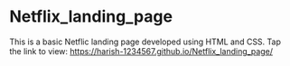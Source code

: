 # Netflix_landing_page
This is a basic Netflic landing page developed using HTML and CSS. 
Tap the link to view: https://harish-1234567.github.io/Netflix_landing_page/
